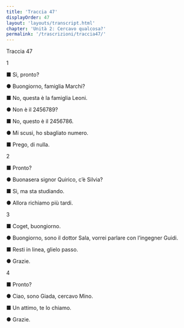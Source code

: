 ```yaml
---
title: 'Traccia 47'
displayOrder: 47
layout: 'layouts/transcript.html'
chapter: 'Unità 2: Cercavo qualcosa?'
permalink: '/trascrizioni/traccia47/'
---
```


Traccia 47

1

■ Sì, pronto?

● Buongiorno, famiglia Marchi?

■ No, questa è la famiglia Leoni.

● Non è il 2456789?

■ No, questo è il 2456786.

● Mi scusi, ho sbagliato numero.

■ Prego, di nulla.

2

■ Pronto?

● Buonasera signor Quirico, c’è Silvia?

■ Sì, ma sta studiando.

● Allora richiamo più tardi.

3

■ Coget, buongiorno.

● Buongiorno, sono il dottor Sala, vorrei parlare con l’ingegner Guidi.

■ Resti in linea, glielo passo.

● Grazie.

4

■ Pronto?

● Ciao, sono Giada, cercavo Mino.

■ Un attimo, te lo chiamo.

● Grazie.
